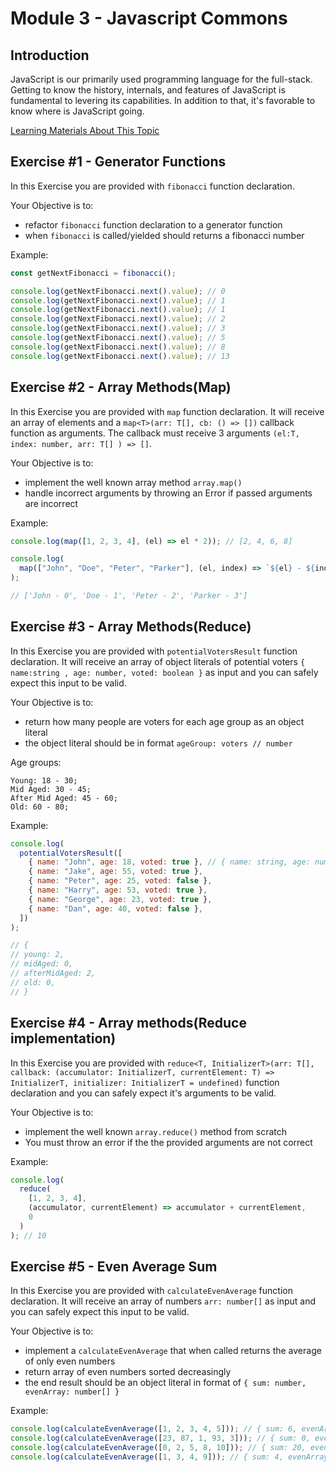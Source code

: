 # Module 3 - Javascript Commons

## Introduction

JavaScript is our primarily used programming language for the full-stack. Getting to know the history, internals, and features of JavaScript is fundamental to levering its capabilities. In addition to that, it's favorable to know where is JavaScript going.

[Learning Materials About This Topic](https://www.notion.so/mkit/JavaScript-Commons-18b9e4071e3244df8b1bf59fbfcb5c191)

## Exercise #1 - Generator Functions

In this Exercise you are provided with `fibonacci` function declaration.

Your Objective is to:

- refactor `fibonacci` function declaration to a generator function
- when `fibonacci` is called/yielded should returns a fibonacci number

Example:

```javascript
const getNextFibonacci = fibonacci();

console.log(getNextFibonacci.next().value); // 0
console.log(getNextFibonacci.next().value); // 1
console.log(getNextFibonacci.next().value); // 1
console.log(getNextFibonacci.next().value); // 2
console.log(getNextFibonacci.next().value); // 3
console.log(getNextFibonacci.next().value); // 5
console.log(getNextFibonacci.next().value); // 8
console.log(getNextFibonacci.next().value); // 13
```

## Exercise #2 - Array Methods(Map)

In this Exercise you are provided with `map` function declaration. It will receive an array of elements
and a `map<T>(arr: T[], cb: () => [])` callback function as arguments. The callback must receive 3 arguments
`(el:T, index: number, arr: T[] ) => []`.

Your Objective is to:

- implement the well known array method `array.map()`
- handle incorrect arguments by throwing an Error if passed arguments are incorrect

Example:

```javascript
console.log(map([1, 2, 3, 4], (el) => el * 2)); // [2, 4, 6, 8]

console.log(
  map(["John", "Doe", "Peter", "Parker"], (el, index) => `${el} - ${index}`)
);

// ['John - 0', 'Doe - 1', 'Peter - 2', 'Parker - 3']
```

## Exercise #3 - Array Methods(Reduce)

In this Exercise you are provided with `potentialVotersResult` function declaration. It will receive an array of object literals of potential voters `{ name:string , age: number, voted: boolean }` as input and you can safely expect this input to be valid.

Your Objective is to:

- return how many people are voters for each age group as an object literal
- the object literal should be in format `ageGroup: voters // number`

Age groups:

```
Young: 18 - 30;
Mid Aged: 30 - 45;
After Mid Aged: 45 - 60;
Old: 60 - 80;
```

Example:

```javascript
console.log(
  potentialVotersResult([
    { name: "John", age: 18, voted: true }, // { name: string, age: number, voted: boolean }
    { name: "Jake", age: 55, voted: true },
    { name: "Peter", age: 25, voted: false },
    { name: "Harry", age: 53, voted: true },
    { name: "George", age: 23, voted: true },
    { name: "Dan", age: 40, voted: false },
  ])
);

// {
// young: 2,
// midAged: 0,
// afterMidAged: 2,
// old: 0,
// }
```

## Exercise #4 - Array methods(Reduce implementation)

In this Exercise you are provided with `reduce<T, InitializerT>(arr: T[], callback: (accumulator: InitializerT, currentElement: T) => InitializerT, initializer: InitializerT = undefined)` function declaration and you can safely expect it's arguments to be valid.

Your Objective is to:

- implement the well known `array.reduce()` method from scratch
- You must throw an error if the the provided arguments are not correct

Example:

```javascript
console.log(
  reduce(
    [1, 2, 3, 4],
    (accumulator, currentElement) => accumulator + currentElement,
    0
  )
); // 10
```

## Exercise #5 - Even Average Sum

In this Exercise you are provided with `calculateEvenAverage` function declaration. It will receive an array of numbers `arr: number[]` as input and you can safely expect this input to be valid.

Your Objective is to:

- implement a `calculateEvenAverage` that when called returns the average of only even numbers
- return array of even numbers sorted decreasingly
- the end result should be an object literal in format of `{ sum: number, evenArray: number[] }`

Example:

```javascript
console.log(calculateEvenAverage([1, 2, 3, 4, 5])); // { sum: 6, evenArray: [4, 2] }
console.log(calculateEvenAverage([23, 87, 1, 93, 3])); // { sum: 0, evenArray: [] }
console.log(calculateEvenAverage([0, 2, 5, 8, 10])); // { sum: 20, evenArray: [10, 8, 2] }
console.log(calculateEvenAverage([1, 3, 4, 9])); // { sum: 4, evenArray: [4] }
```
